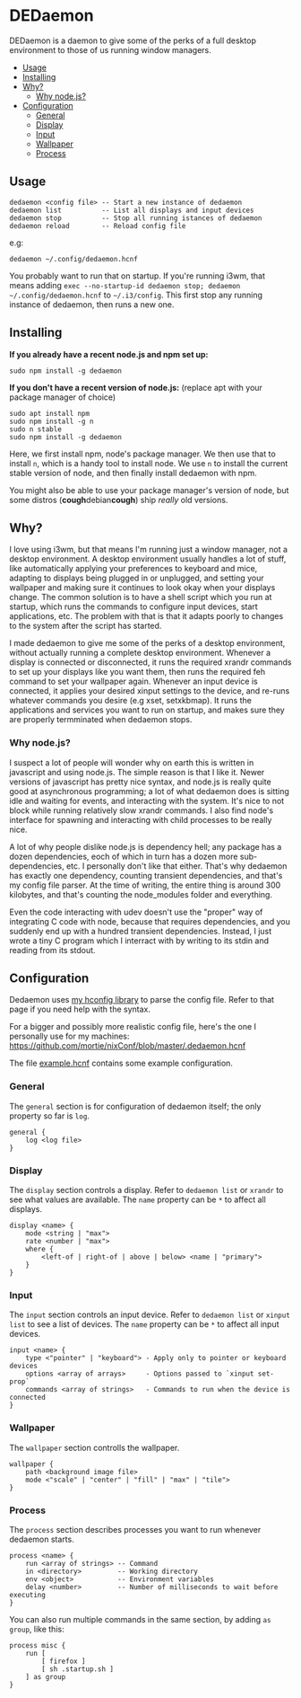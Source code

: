 # DEDaemon

DEDaemon is a daemon to give some of the perks of a full desktop environment to
those of us running window managers.

<!-- toc -->

- [Usage](#usage)
- [Installing](#installing)
- [Why?](#why)
  * [Why node.js?](#why-nodejs)
- [Configuration](#configuration)
  * [General](#general)
  * [Display](#display)
  * [Input](#input)
  * [Wallpaper](#wallpaper)
  * [Process](#process)

<!-- tocstop -->

## Usage

```
dedaemon <config file> -- Start a new instance of dedaemon
dedaemon list          -- List all displays and input devices
dedaemon stop          -- Stop all running istances of dedaemon
dedaemon reload        -- Reload config file
```

e.g:

`dedaemon ~/.config/dedaemon.hcnf`

You probably want to run that on startup. If you're running i3wm, that means
adding `exec --no-startup-id dedaemon stop; dedaemon ~/.config/dedaemon.hcnf` to
`~/.i3/config`. This first stop any running instance of dedaemon, then runs a
new one.

## Installing

**If you already have a recent node.js and npm set up:**

```
sudo npm install -g dedaemon
```

**If you don't have a recent version of node.js:** (replace apt with your
package manager of choice)

```
sudo apt install npm
sudo npm install -g n
sudo n stable
sudo npm install -g dedaemon
```

Here, we first install npm, node's package manager. We then use that to install
`n`, which is a handy tool to install node. We use `n` to install the
current stable version of node, and then finally install dedaemon with npm.

You might also be able to use your package manager's version of node, but some
distros (**cough**debian**cough**) ship _really_ old versions.

## Why?

I love using i3wm, but that means I'm running just a window manager, not a
desktop environment. A desktop environment usually handles a lot of stuff, like
automatically applying your preferences to keyboard and mice, adapting to
displays being plugged in or unplugged, and setting your wallpaper and making
sure it continues to look okay when your displays change. The common solution
is to have a shell script which you run at startup, which runs the commands to
configure input devices, start applications, etc. The problem with that is that
it adapts poorly to changes to the system after the script has started.

I made dedaemon to give me some of the perks of a desktop environment, without
actually running a complete desktop environment. Whenever a display is
connected or disconnected, it runs the required xrandr commands to set up your
displays like you want them, then runs the required feh command to set your
wallpaper again. Whenever an input device is connected, it applies your desired
xinput settings to the device, and re-runs whatever commands you desire
(e.g xset, setxkbmap). It runs the applications and services you want to run on
startup, and makes sure they are properly termminated when dedaemon stops.

### Why node.js?

I suspect a lot of people will wonder why on earth this is written in
javascript and using node.js. The simple reason is that I like it. Newer
versions of javascript has pretty nice syntax, and node.js is really quite good
at asynchronous programming; a lot of what dedaemon does is sitting idle and
waiting for events, and interacting with the system. It's nice to not block
while running relatively slow xrandr commands. I also find node's interface for
spawning and interacting with child processes to be really nice.

A lot of why people dislike node.js is dependency hell; any package has a dozen
dependencies, eoch of which in turn has a dozen more sub-dependencies, etc. I
personally don't like that either. That's why dedaemon has exactly one
dependency, counting transient dependencies, and that's my config file parser.
At the time of writing, the entire thing is around 300 kilobytes, and that's
counting the node\_modules folder and everything. 

Even the code interacting with udev doesn't use the "proper" way of integrating
C code with node, because that requires dependencies, and you suddenly end up
with a hundred transient dependencies. Instead, I just wrote a tiny C program
which I interract with by writing to its stdin and reading from its stdout.

## Configuration

Dedaemon uses [my hconfig library](https://github.com/mortie/hconfig#syntax)
to parse the config file. Refer to that page if you need help with the syntax.

For a bigger and possibly more realistic config file, here's the one I
personally use for my machines:
https://github.com/mortie/nixConf/blob/master/.dedaemon.hcnf

The file
[example.hcnf](https://git.mort.coffee/mort/dedaemon/src/master/example.hcnf)
contains some example configuration.

### General

The `general` section is for configuration of dedaemon itself; the only
property so far is `log`.

```
general {
	log <log file>
}
```

### Display

The `display` section controls a display. Refer to `dedaemon list` or `xrandr`
to see what values are available. The `name` property can be `*` to affect all
displays.

```
display <name> {
	mode <string | "max">
	rate <number | "max">
	where {
		<left-of | right-of | above | below> <name | "primary">
	}
}
```

### Input

The `input` section controls an input device. Refer to `dedaemon list` or
`xinput list` to see a list of devices. The `name` property can be `*` to
affect all input devices.

```
input <name> {
	type <"pointer" | "keyboard"> - Apply only to pointer or keyboard devices
	options <array of arrays>     - Options passed to `xinput set-prop`
	commands <array of strings>   - Commands to run when the device is connected
}
```

### Wallpaper

The `wallpaper` section controlls the wallpaper.

```
wallpaper {
	path <background image file>
	mode <"scale" | "center" | "fill" | "max" | "tile">
}
```

### Process

The `process` section describes processes you want to run whenever dedaemon
starts.

```
process <name> {
	run <array of strings> -- Command
	in <directory>         -- Working directory
	env <object>           -- Environment variables
	delay <number>         -- Number of milliseconds to wait before executing
}
```

You can also run multiple commands in the same section, by adding `as group`,
like this:

```
process misc {
	run [
		[ firefox ]
		[ sh .startup.sh ]
	] as group
}
```
